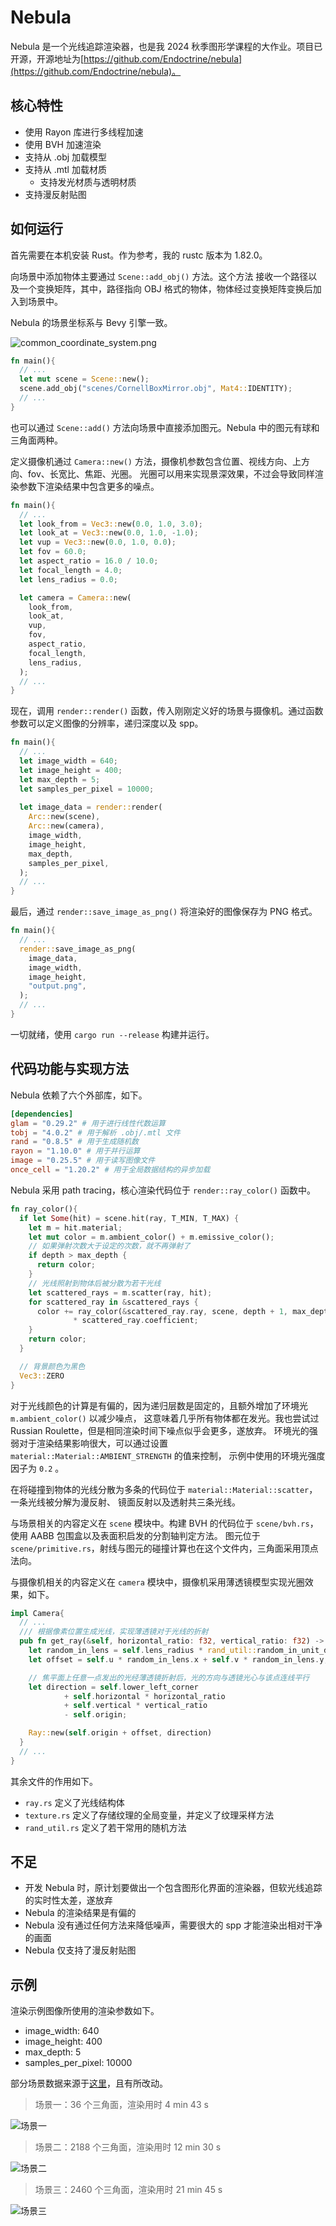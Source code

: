 # Nebula

Nebula 是一个光线追踪渲染器，也是我 2024 秋季图形学课程的大作业。项目已开源，开源地址为[https://github.com/Endoctrine/nebula](https://github.com/Endoctrine/nebula)。

## 核心特性

- 使用 Rayon 库进行多线程加速
- 使用 BVH 加速渲染
- 支持从 .obj 加载模型
- 支持从 .mtl 加载材质
  - 支持发光材质与透明材质
- 支持漫反射贴图

## 如何运行

首先需要在本机安装 Rust。作为参考，我的 rustc 版本为 1.82.0。

向场景中添加物体主要通过 `Scene::add_obj()` 方法。这个方法
接收一个路径以及一个变换矩阵，其中，路径指向 OBJ 格式的物体，物体经过变换矩阵变换后加入到场景中。

Nebula 的场景坐标系与 Bevy 引擎一致。

![common_coordinate_system.png](./img/common_coordinate_system.png)

```rust
fn main(){
  // ...
  let mut scene = Scene::new();
  scene.add_obj("scenes/CornellBoxMirror.obj", Mat4::IDENTITY);
  // ...
}
```

也可以通过 `Scene::add()` 方法向场景中直接添加图元。Nebula 中的图元有球和三角面两种。

定义摄像机通过 `Camera::new()` 方法，摄像机参数包含位置、视线方向、上方向、fov、长宽比、焦距、光圈。
光圈可以用来实现景深效果，不过会导致同样渲染参数下渲染结果中包含更多的噪点。

```rust
fn main(){
  // ...
  let look_from = Vec3::new(0.0, 1.0, 3.0);
  let look_at = Vec3::new(0.0, 1.0, -1.0);
  let vup = Vec3::new(0.0, 1.0, 0.0);
  let fov = 60.0;
  let aspect_ratio = 16.0 / 10.0;
  let focal_length = 4.0;
  let lens_radius = 0.0;

  let camera = Camera::new(
    look_from, 
    look_at, 
    vup, 
    fov, 
    aspect_ratio, 
    focal_length, 
    lens_radius,
  );
  // ...
}
```

现在，调用 `render::render()` 函数，传入刚刚定义好的场景与摄像机。通过函数参数可以定义图像的分辨率，递归深度以及 spp。

```rust
fn main(){
  // ...
  let image_width = 640;
  let image_height = 400;
  let max_depth = 5;
  let samples_per_pixel = 10000;
  
  let image_data = render::render(
    Arc::new(scene),
    Arc::new(camera),
    image_width,
    image_height,
    max_depth,
    samples_per_pixel,
  );
  // ...
}
```

最后，通过 `render::save_image_as_png()` 将渲染好的图像保存为 PNG 格式。

```rust
fn main(){
  // ...
  render::save_image_as_png(
    image_data,
    image_width,
    image_height,
    "output.png",
  );
  // ...
}
```

一切就绪，使用 `cargo run --release` 构建并运行。

## 代码功能与实现方法

Nebula 依赖了六个外部库，如下。

```toml
[dependencies]
glam = "0.29.2" # 用于进行线性代数运算
tobj = "4.0.2" # 用于解析 .obj/.mtl 文件
rand = "0.8.5" # 用于生成随机数
rayon = "1.10.0" # 用于并行运算
image = "0.25.5" # 用于读写图像文件
once_cell = "1.20.2" # 用于全局数据结构的异步加载
```

Nebula 采用 path tracing，核心渲染代码位于 `render::ray_color()` 函数中。

```rust
fn ray_color(){
  if let Some(hit) = scene.hit(ray, T_MIN, T_MAX) {
    let m = hit.material;
    let mut color = m.ambient_color() + m.emissive_color();
    // 如果弹射次数大于设定的次数，就不再弹射了
    if depth > max_depth {
      return color;
    }
    // 光线照射到物体后被分散为若干光线
    let scattered_rays = m.scatter(ray, hit);
    for scattered_ray in &scattered_rays {
      color += ray_color(&scattered_ray.ray, scene, depth + 1, max_depth)
              * scattered_ray.coefficient;
    }
    return color;
  }

  // 背景颜色为黑色
  Vec3::ZERO
}
```

对于光线颜色的计算是有偏的，因为递归层数是固定的，且额外增加了环境光 `m.ambient_color()` 以减少噪点，
这意味着几乎所有物体都在发光。我也尝试过 Russian Roulette，但是相同渲染时间下噪点似乎会更多，遂放弃。
环境光的强弱对于渲染结果影响很大，可以通过设置 `material::Material::AMBIENT_STRENGTH` 的值来控制，
示例中使用的环境光强度因子为 `0.2` 。

在将碰撞到物体的光线分散为多条的代码位于 `material::Material::scatter`，一条光线被分解为漫反射、
镜面反射以及透射共三条光线。

与场景相关的内容定义在 `scene` 模块中。构建 BVH 的代码位于 `scene/bvh.rs`，使用 AABB 包围盒以及表面积启发的分割轴判定方法。
图元位于 `scene/primitive.rs`，射线与图元的碰撞计算也在这个文件内，三角面采用顶点法向。

与摄像机相关的内容定义在 `camera` 模块中，摄像机采用薄透镜模型实现光圈效果，如下。

```rust
impl Camera{
  // ...
  /// 根据像素位置生成光线，实现薄透镜对于光线的折射
  pub fn get_ray(&self, horizontal_ratio: f32, vertical_ratio: f32) -> Ray {
    let random_in_lens = self.lens_radius * rand_util::random_in_unit_disk();
    let offset = self.u * random_in_lens.x + self.v * random_in_lens.y;

    // 焦平面上任意一点发出的光经薄透镜折射后，光的方向与透镜光心与该点连线平行
    let direction = self.lower_left_corner
            + self.horizontal * horizontal_ratio
            + self.vertical * vertical_ratio
            - self.origin;

    Ray::new(self.origin + offset, direction)
  }
  // ...
}
```

其余文件的作用如下。

- `ray.rs` 定义了光线结构体
- `texture.rs` 定义了存储纹理的全局变量，并定义了纹理采样方法
- `rand_util.rs` 定义了若干常用的随机方法

## 不足

- 开发 Nebula 时，原计划要做出一个包含图形化界面的渲染器，但软光线追踪的实时性太差，遂放弃
- Nebula 的渲染结果是有偏的
- Nebula 没有通过任何方法来降低噪声，需要很大的 spp 才能渲染出相对干净的画面
- Nebula 仅支持了漫反射贴图

## 示例

渲染示例图像所使用的渲染参数如下。

- image_width: 640
- image_height: 400
- max_depth: 5
- samples_per_pixel: 10000

部分场景数据来源于[这里](https://github.com/fabianishere/traceur/tree/master/assets)，且有所改动。

> 场景一：36 个三角面，渲染用时 4 min 43 s

![场景一](./img/scene_1.png)

> 场景二：2188 个三角面，渲染用时 12 min 30 s

![场景二](./img/scene_2.png)

> 场景三：2460 个三角面，渲染用时 21 min 45 s

![场景三](./img/scene_3.png)
